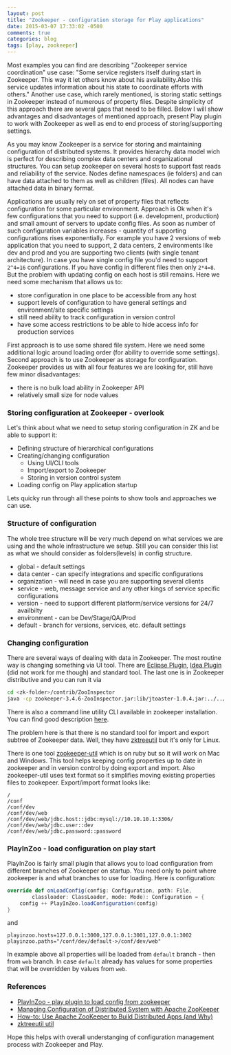 ```yaml
---
layout: post
title: "Zookeeper - configuration storage for Play applications"
date: 2015-03-07 17:33:02 -0500
comments: true
categories: blog
tags: [play, zookeeper]
---
```


Most examples you can find are describing "Zookeeper service coordination" use case: 
"Some service registers itself during start in Zookeeper. This way it let others know about his availability.Also this service updates 
information about his state to coordinate efforts with others."
Another use case, which rarely mentioned, is storing static settings in Zookeeper instead of numerous of property files.
Despite simplicity of this approach there are several gaps that need to be filled. 
Below I will show advantages and disadvantages of mentioned approach, present Play plugin to work with Zookeeper as 
well as end to end process of storing/supporting settings.
<!-- more -->

As you may know Zookeeper is a service for storing and maintaining configuration of distributed systems.
It provides hierarchy data model wich is perfect for describing complex data centers and organizational structures.
You can setup zookeeper on several hosts to support fast reads and reliability of the service. 
Nodes define namespaces (ie folders) and can have data attached to them as well as children (files). All nodes can have attached data in binary format. 

Applications are usually rely on set of property files that reflects configuration for some particular environment. 
Approach is Ok when it's few configurations that you need to support (i.e. development, production) and small amount of servers to update config files.
As soon as number of such configuration variables increases - quantity of supporting configurations rises exponentially. 
For example you have 2 versions of web application that you need to support, 2 data centers, 2 environments like dev and prod and you are supporting two clients (with single tenant architecture). In case you have single config file you'd need to support `2^4=16` configurations. If you have config in different files then only `2*4=8`.
But the problem with updating config on each host is still remains. Here we need some mechanism that allows us to:

*	store configuration in one place to be accessible from any host
*	support levels of configuration to have general settings and environment/site specific settings
*	still need ability to track configuration in version control
*	have some access restrictions to be able to hide access info for production services

First approach is to use some shared file system. Here we need some additional logic around loading order (for ability to override some settings). 
Second approach is to use Zookeeper as storage for configuration. Zookeeper provides us with all four features we are looking for, still have few minor disadvantages:

*	there is no bulk load ability in Zookeeper API
*	relatively small size for node values

### Storing configuration at Zookeeper - overlook
Let's think about what we need to setup storing configuration in ZK and be able to support it:

*	Defining structure of hierarchical configurations
*	Creating/changing configuration
	*	Using UI/CLI tools
	*	Import/export to Zookeeper
	*	Storing in version control system
*	Loading config on Play application startup

Lets quicky run through all these points to show tools and approaches we can use.

###  Structure of configuration

The whole tree structure will be very much depend on what services we are using and the whole infrastructure we setup. Still you can consider this list as what we should consider as folders(levels) in config structure.

* global - default settings
* data center - can specify integrations and specific configurations
* organization - will need in case you are supporting several clients
* service - web, message service and any other kings of service specific configurations
* version - need to support different platform/service versions for 24/7 availbilty
* environment - can be Dev/Stage/QA/Prod
* default - branch for versions, services, etc. default settings

### Changing configuration
There are several ways of dealing with data in Zookeeper. The most routine way is changing something via UI tool. There are [Eclipse Plugin][eclipse-plugin],
[Idea Plugin][idea-plugin] (did not work for me though) and standard tool.
The last one is in Zookeeper distributive and you can run it via 

```sh
cd <zk-folder>/contrib/ZooInspector
java -cp zookeeper-3.4.6-ZooInspector.jar:lib/jtoaster-1.0.4.jar:../../lib/log4j-1.2.16.jar:../../zookeeper-3.4.6.jar org.apache.zookeeper.inspector.ZooInspector
```
There is also a command line utility CLI available in zookeeper installation. You can find good description [here][cli].

The problem here is that there is no standard tool for import and export subtree of Zookeeper data. Well, they have [zktreeutil][zktreeutil] 
but it's only for Linux.

There is one tool [zookeeper-util][zktreeutil] which is on ruby but so it will work on Mac and Windows. This tool helps keeping config properties up to date in zookeeper and in version control by doing export and import. Also zookeeper-util uses text format so it simplifies moving existing properties files to zookepeer. Export/import format looks like:

```
/
/conf
/conf/dev
/conf/dev/web
/conf/dev/web/jdbc.host::jdbc:mysql://10.10.10.1:3306/
/conf/dev/web/jdbc.user::dev
/conf/dev/web/jdbc.password::password
```

### PlayInZoo - load configuration on play start

PlayInZoo is fairly small plugin that allows you to load configuration from different branches of Zookeeper on startup. You need only to point where zookeeper is and what branches to use for loading. Here is configuration:

```scala Global.scala
override def onLoadConfig(config: Configuration, path: File, 
        classloader: ClassLoader, mode: Mode): Configuration = {
    config ++ PlayInZoo.loadConfiguration(config)
}
```
and
```properties application.conf
playinzoo.hosts=127.0.0.1:3000,127.0.0.1:3001,127.0.0.1:3002
playinzoo.paths="/conf/dev/default->/conf/dev/web"
```

In example above all properties will be loaded from `default` branch - then from `web` branch. 
In case `default` already has values for some properties that will be overridden by values from `web`. 

### References
* [PlayInZoo - play plugin to load config from zookeeper][playinzoo]
* [Managing Configuration of Distributed System with Apache ZooKeeper][manage-config]
* [How-to: Use Apache ZooKeeper to Build Distributed Apps (and Why)][cli]
* [zktreeutil util][zktreeutil]

Hope this helps with overall understanging of configuration management process with Zookeeper and Play.

[manage-config]:   http://sysgears.com/articles/managing-configuration-of-distributed-system-with-apache-zookeeper/
[cli]:  http://blog.cloudera.com/blog/2013/02/how-to-use-apache-zookeeper-to-build-distributed-apps-and-why/
[zktreeutil]:	 https://code.google.com/p/bigstreams/source/browse/trunk/zookeeper-rpms/zookeeper/src/main/resources/contrib/zktreeutil/README.txt
[playinzoo]:	 https://github.com/agolubev/playinzoo
[eclipse-plugin]:http://www.massedynamic.org/mediawiki/index.php?title=Eclipse_Plug-in_for_ZooKeeper
[idea-plugin]: https://plugins.jetbrains.com/plugin/7364?pr=phpStorm 

